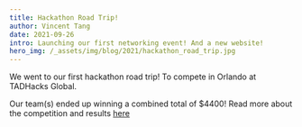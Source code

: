 ```yaml
---
title: Hackathon Road Trip!
author: Vincent Tang
date: 2021-09-26
intro: Launching our first networking event! And a new website!
hero_img: /_assets/img/blog/2021/hackathon_road_trip.jpg
---
```


We went to our first hackathon road trip! To compete in Orlando at TADHacks Global. 

Our team(s) ended up winning a combined total of $4400! Read more about the competition and results [here](https://blog.tadhack.com/2021/09/26/tadhack-global-2021-summary/) ​